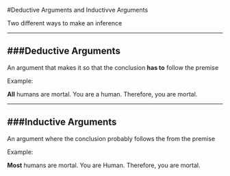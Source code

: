#Deductive Arguments and Inductivve Arguments

Two different ways to make an inference

***

###Deductive Arguments
-

An argument that makes it so that the conclusion **has to** follow the premise

Example:

**All** humans are mortal. You are a human. Therefore, you are mortal.

***

###Inductive Arguments
-

An argument where the conclusion probably follows the from the premise

Example:

**Most** humans are mortal. You are Human. Therefore, you are mortal.